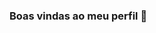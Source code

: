 ### Boas vindas ao meu perfil 💙

<!--
**JulianaMores/JulianaMores** is a ✨ _special_ ✨ repository because its `README.md` (this file) appears on your GitHub profile.

Here are some ideas to get you started:

Meu nome é Juliana Mores
- Estou estudando na Alura 
- Estou me desenvolvendo na linguagem JavaScript
- Utilizo esse espaço para minha organização e
compartilhamento dos meus projetos desenvolvidos
-->
